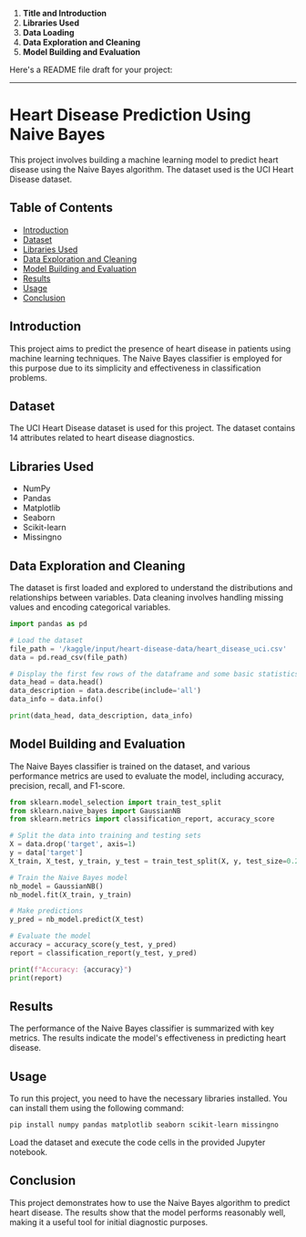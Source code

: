 
1. **Title and Introduction**
2. **Libraries Used**
3. **Data Loading**
4. **Data Exploration and Cleaning**
5. **Model Building and Evaluation**

Here's a README file draft for your project:

---

# Heart Disease Prediction Using Naive Bayes

This project involves building a machine learning model to predict heart disease using the Naive Bayes algorithm. The dataset used is the UCI Heart Disease dataset.

## Table of Contents

- [Introduction](#introduction)
- [Dataset](#dataset)
- [Libraries Used](#libraries-used)
- [Data Exploration and Cleaning](#data-exploration-and-cleaning)
- [Model Building and Evaluation](#model-building-and-evaluation)
- [Results](#results)
- [Usage](#usage)
- [Conclusion](#conclusion)

## Introduction

This project aims to predict the presence of heart disease in patients using machine learning techniques. The Naive Bayes classifier is employed for this purpose due to its simplicity and effectiveness in classification problems.

## Dataset

The UCI Heart Disease dataset is used for this project. The dataset contains 14 attributes related to heart disease diagnostics.

## Libraries Used

- NumPy
- Pandas
- Matplotlib
- Seaborn
- Scikit-learn
- Missingno

## Data Exploration and Cleaning

The dataset is first loaded and explored to understand the distributions and relationships between variables. Data cleaning involves handling missing values and encoding categorical variables.

```python
import pandas as pd

# Load the dataset
file_path = '/kaggle/input/heart-disease-data/heart_disease_uci.csv'
data = pd.read_csv(file_path)

# Display the first few rows of the dataframe and some basic statistics
data_head = data.head()
data_description = data.describe(include='all')
data_info = data.info()

print(data_head, data_description, data_info)
```

## Model Building and Evaluation

The Naive Bayes classifier is trained on the dataset, and various performance metrics are used to evaluate the model, including accuracy, precision, recall, and F1-score.

```python
from sklearn.model_selection import train_test_split
from sklearn.naive_bayes import GaussianNB
from sklearn.metrics import classification_report, accuracy_score

# Split the data into training and testing sets
X = data.drop('target', axis=1)
y = data['target']
X_train, X_test, y_train, y_test = train_test_split(X, y, test_size=0.2, random_state=42)

# Train the Naive Bayes model
nb_model = GaussianNB()
nb_model.fit(X_train, y_train)

# Make predictions
y_pred = nb_model.predict(X_test)

# Evaluate the model
accuracy = accuracy_score(y_test, y_pred)
report = classification_report(y_test, y_pred)

print(f"Accuracy: {accuracy}")
print(report)
```

## Results

The performance of the Naive Bayes classifier is summarized with key metrics. The results indicate the model's effectiveness in predicting heart disease.

## Usage

To run this project, you need to have the necessary libraries installed. You can install them using the following command:

```bash
pip install numpy pandas matplotlib seaborn scikit-learn missingno
```

Load the dataset and execute the code cells in the provided Jupyter notebook.

## Conclusion

This project demonstrates how to use the Naive Bayes algorithm to predict heart disease. The results show that the model performs reasonably well, making it a useful tool for initial diagnostic purposes.
